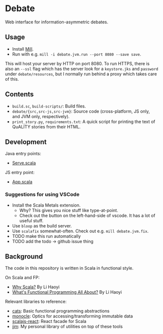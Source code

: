 # Debate
Web interface for information-asymmetric debates.

## Usage

* Install [Mill](https://com-lihaoyi.github.io/mill/mill/Intro_to_Mill.html).
* Run with e.g. `mill -i debate.jvm.run --port 8080 --save save`.

This will host your server by HTTP on port 8080.
To run HTTPS, there is also an `--ssl` flag which has the server look for a `keystore.jks` and
`password` under `debate/resources`, but I normally run behind a proxy which takes care of this.

## Contents

* `build.sc`, `build-scripts/`: Build files.
* `debate/{src,src-js,src-jvm}`: Source code (cross-platform, JS only, and JVM only, respectively).
* `print_story.py`, `requirements.txt`: A quick script for printing the text of QuALITY stories from
  their HTML.

## Development

Java entry points:
* [Serve.scala](debate/src-jvm/Serve.scala)

JS entry point:
* [App.scala](debate/src-js/App.scala)

### Suggestions for using VSCode

- Install the Scala Metals extension.
  - Why? This gives you nice stuff like type-at-point.
  - Check out the button on the left-hand-side of vscode. It has a lot of useful stuff.
- Use `bloop` as the build server.
- Use `scalafix` somewhat-often. Check out e.g. `mill debate.jvm.fix`.
 - TODO make this run automatically
 - TODO add the todo -> github issue thing

## Background

The code in this repository is written in Scala in functional style.

On Scala and FP:
* [Why Scala?](http://www.lihaoyi.com/post/FromFirstPrinciplesWhyScala.html) By Li Haoyi
* [What's Functional Programming All About?](https://www.lihaoyi.com/post/WhatsFunctionalProgrammingAllAbout.html) By Li Haoyi

Relevant libraries to reference:
* [cats](https://typelevel.org/cats/): Basic functional programming abstractions
* [monocle](https://www.optics.dev/Monocle/): Optics for accessing/transforming immutable data
* [scalajs-react](https://github.com/japgolly/scalajs-react): React facade for Scala
* [jjm](https://github.com/julianmichael/jjm): My personal library of utilities on top of these tools
